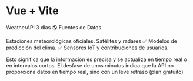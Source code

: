 # Vue + Vite
WeatherAPI 3 dias
🌎 Fuentes de Datos

Estaciones meteorológicas oficiales.
Satélites y radares
✅ Modelos de predicción del clima.
✅ Sensores IoT y contribuciones de usuarios.

Esto significa que la información es precisa y se actualiza en tiempo real o en intervalos cortos.
El desfase de unos minutos indica que la API no proporciona datos en tiempo real, sino con un leve retraso (plan gratuito)
